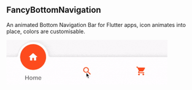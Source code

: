 ## FancyBottomNavigation

An animated Bottom Navigation Bar for Flutter apps, icon animates into place, colors are customisable.

![](images/fancy_bottom_navigation1.gif)